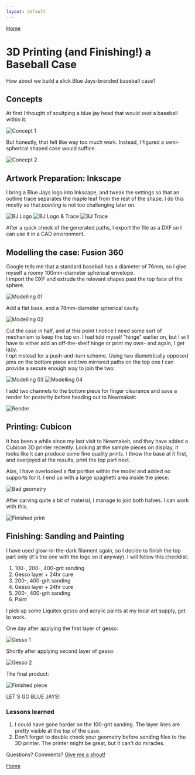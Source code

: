 ```yaml
---
layout: default
---
```

[Home](/)

# 3D Printing (and Finishing!) a Baseball Case

How about we build a slick Blue Jays-branded baseball case?

## Concepts
At first I thought of scultping a blue jay head that would seat a baseball within it:

![Concept 1](/assets/img/03/01_CONCEPT.PNG)

But honestly, that felt like way too much work. Instead, I figured a semi-spherical shaped case would suffice.

![Concept 2](/assets/img/03/02_CONCEPT.PNG)

## Artwork Preparation: Inkscape
I bring a Blue Jays logo into Inkscape, and tweak the settings so that an outline trace separates the maple leaf from the rest of the shape. I do this mostly so that *painting* is not too challenging later on.

![BJ Logo](/assets/img/03/03_LOGO.PNG) ![BJ Logo & Trace](/assets/img/03/04_LOGO_TRACE.PNG) ![BJ Trace](/assets/img/03/05_TRACE.PNG)

After a quick check of the generated paths, I export the file as a DXF so I can use it in a CAD environment.

## Modelling the case: Fusion 360
Google tells me that a standard baseball has a diameter of 76mm, so I give myself a roomy 100mm-diameter spherical envelope.  
I import the DXF and extrude the relevant shapes past the top face of the sphere.

![Modelling 01](/assets/img/03/06_LOGO_EXTRUDE.PNG)

Add a flat base, and a 78mm-diameter spherical cavity.

![Modelling 02](/assets/img/03/07_INSIDE_CAVITY.PNG)

Cut the case in half, and at this point I notice I need some sort of mechanism to keep the top on. I had told myself "hinge" earlier on, but I will have to either add an off-the-shelf hinge or print my own- and again, I get lazy.  
I opt instead for a push-and-turn scheme. Using two diametrically opposed pins on the bottom piece and two mirrored paths on the top one I can provide a secure enough way to join the two:

![Modelling 03](/assets/img/03/08_BOTTOM_PINS.PNG) ![Modelling 04](/assets/img/03/09_TOP_PATH.PNG)

I add two channels to the bottom piece for finger clearance and save a render for posterity before heading out to Newmakeit:

![Render](/assets/img/03/10_RENDER.PNG)

## Printing: Cubicon
It has been a while since my last visit to Newmakeit, and they have added a Cubicon 3D printer recently. Looking at the sample pieces on display, it looks like it can produce some fine quality prints. I throw the base at it first, and overjoyed at the results, print the top part next.

Alas, I have overlooked a flat portion within the model and added no supports for it. I end up with a large spaghetti area inside the piece:

![Bad geometry](/assets/img/03/11_BAD_GEOMETRY.jpg)

After carving quite a bit of material, I manage to join both halves. I can work with this.

![Finished print](/assets/img/03/12_PRINT.jpg)

## Finishing: Sanding and Painting
I have used glow-in-the-dark filament again, so I decide to finish the top part only (it's the one with the logo on it anyway). I will follow this checklist:

1. 100-, 200-, 400-grit sanding
2. Gesso layer + 24hr cure
3. 200-, 400-grit sanding
4. Gesso layer + 24hr cure
5. 200-, 400-grit sanding
6. Paint

I pick up some Liquitex gesso and acrylic paints at my local art supply, get to work.

One day after applying the first layer of gesso:

![Gesso 1](/assets/img/03/13_GESSO1.jpg)

Shortly after applying second layer of gesso:

![Gesso 2](/assets/img/03/14_GESSO2.jpg)

The final product:

![Finished piece](/assets/img/03/15_PAINTED.jpg)

LET'S GO BLUE JAYS!

### Lessons learned

1. I could have gone harder on the 100-grit sanding. The layer lines are pretty visible at the top of the case.
2. Don't forget to double check your geometry before sending files to the 3D printer. The printer might be great, but it can't do miracles.

Questions? Comments? [Give me a shout!](/about)

[Home](/)

